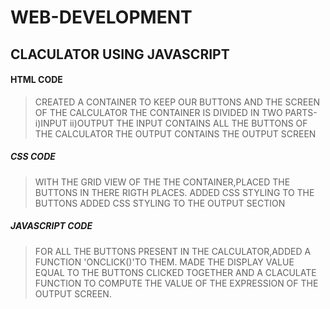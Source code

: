 # WEB-DEVELOPMENT
## CLACULATOR USING JAVASCRIPT
#### HTML CODE  
>CREATED A CONTAINER TO KEEP OUR BUTTONS AND THE SCREEN OF THE CALCULATOR
>THE CONTAINER IS DIVIDED IN TWO PARTS-i)INPUT 
>                                      ii)OUTPUT
>THE INPUT CONTAINS ALL THE BUTTONS OF THE CALCULATOR
>THE OUTPUT CONTAINS THE OUTPUT SCREEN

##### CSS CODE
>WITH THE GRID VIEW OF THE THE CONTAINER,PLACED THE BUTTONS IN THERE RIGTH PLACES.
>ADDED CSS STYLING TO THE BUTTONS
>ADDED CSS STYLING TO THE OUTPUT SECTION

##### JAVASCRIPT CODE
>FOR ALL THE BUTTONS PRESENT IN THE CALCULATOR,ADDED A FUNCTION 'ONCLICK()'TO THEM.
>MADE THE DISPLAY VALUE EQUAL TO THE BUTTONS CLICKED TOGETHER
>AND A CLACULATE FUNCTION TO COMPUTE THE VALUE OF THE EXPRESSION OF THE OUTPUT SCREEN.
